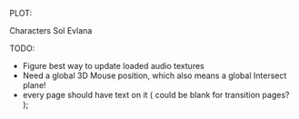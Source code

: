 PLOT:


  Characters
    Sol
    Evlana





TODO:

- Figure best way to update loaded audio textures
- Need a global 3D Mouse position, which also means a global Intersect plane!
- every page should have text on it ( could be blank for transition pages? );

